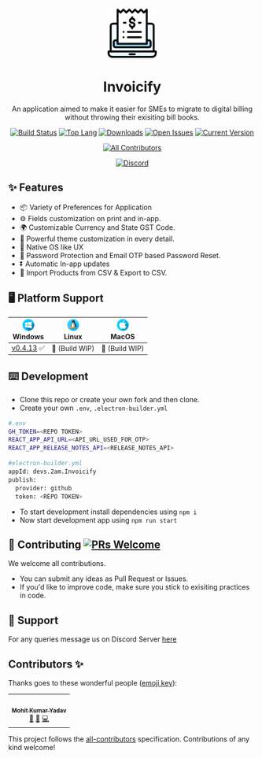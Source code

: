 <p align="center">
  <a href="https://invoicify.netlify.app">
    <img width="100" src="https://raw.githubusercontent.com/2AMDevs/cdn/main/icon.png">
  </a>
</p>

<h1 align="center">Invoicify</h1>

<div align="center">

An application aimed to make it easier for SMEs to migrate to digital billing without throwing their exisiting bill books.

[![Build Status](https://img.shields.io/github/checks-status/2AMDevs/invoicify-app/master?style=flat-square)](/)
[![Top Lang](https://img.shields.io/github/languages/top/2AMDevs/invoicify-app?style=flat-square)](/)
[![Downloads](https://img.shields.io/github/downloads/2AMDevs/invoicify-app/total?style=flat-square)](https://github.com/2AMDevs/invoicify-app/releases)
[![Open Issues](https://img.shields.io/github/issues-raw/2AMDevs/invoicify-app?style=flat-square)](https://github.com/2AMDevs/invoicify-app/issues)
[![Current Version](https://img.shields.io/github/package-json/v/2AMDevs/invoicify-app/master?style=flat-square)](/)
<!-- ALL-CONTRIBUTORS-BADGE:START - Do not remove or modify this section -->
[![All Contributors](https://img.shields.io/badge/all_contributors-1-orange.svg?style=flat-square)](#contributors-)
<!-- ALL-CONTRIBUTORS-BADGE:END -->

[![Discord](https://img.shields.io/badge/Discord-7289DA?style=for-the-badge&logo=discord&logoColor=white)](https://discord.gg/UgvYpNrHa6)
</div>

## ✨ Features

- 📦 Variety of Preferences for Application
- ⚙️ Fields customization on print and in-app.
- 🌍 Customizable Currency and State GST Code.
- 🎨 Powerful theme customization in every detail.
- 🌈 Native OS like UX
- 🔐 Password Protection and Email OTP based Password Reset.
- ⏬ Automatic In-app updates
- 🔀 Import Products from CSV & Export to CSV.

## 🖥 Platform Support

| <img src="https://raw.githubusercontent.com/2AMDevs/cdn/main/windows.png" alt="Windows" width="24px" height="24px" /><br/>Windows | <img src="https://raw.githubusercontent.com/2AMDevs/cdn/main/linux.png" alt="Linux" width="24px" height="24px" /><br/>Linux | <img src="https://raw.githubusercontent.com/2AMDevs/cdn/main/apple.png" alt="MacOS" width="24px" height="24px" /><br/>MacOS |
| --------------------------------------------------------------------------------------------------------------------------------- | --------------------------------------------------------------------------------------------------------------------------- | --------------------------------------------------------------------------------------------------------------------------- |
| [v0.4.13](https://github.com/2AMDevs/invoicify-app/releases/tag/v0.4.13) ✅                                                        | 🚧 (Build WIP)                                                                                                               | 🚧   (Build WIP)                                                                                                             |

## ⌨️ Development

- Clone this repo or create your own fork and then clone.
- Create your own `.env`, `.electron-builder.yml`

```bash
#.env
GH_TOKEN=<REPO TOKEN>
REACT_APP_API_URL=<API_URL_USED_FOR_OTP>
REACT_APP_RELEASE_NOTES_API=<RELEASE_NOTES_API>
```

```bash
#electron-builder.yml
appId: devs.2am.Invoicify
publish:
  provider: github
  token: <REPO TOKEN>
```

- To start development install dependencies using `npm i`
- Now start development app using `npm run start`

## 🤝 Contributing [![PRs Welcome](https://img.shields.io/badge/PRs-welcome-brightgreen.svg?style=flat-square)](https://github.com/2AMDevs/invoicify-app/compare)

We welcome all contributions.

- You can submit any ideas as Pull Request or Issues.
- If you'd like to improve code, make sure you stick to exisiting practices in code.

<!-- ## ❤️ Sponsors and Backers -->
<!-- You can sponsor 2AM Devs by emailing at  -->

## 💬 Support

For any queries message us on Discord Server [here](https://discord.gg/UgvYpNrHa6)

## Contributors ✨

Thanks goes to these wonderful people ([emoji key](https://allcontributors.org/docs/en/emoji-key)):

<!-- ALL-CONTRIBUTORS-LIST:START - Do not remove or modify this section -->
<!-- prettier-ignore-start -->
<!-- markdownlint-disable -->
<table>
  <tr>
    <td align="center"><a href="https://www.only4.dev/"><img src="https://avatars.githubusercontent.com/u/25580776?v=4?s=100" width="100px;" alt=""/><br /><sub><b>Mohit Kumar Yadav</b></sub></a><br /><a href="https://github.com/2AMDevs/invoicify-app/issues?q=author%3Amohitkyadav" title="Bug reports">🐛</a> <a href="#ideas-mohitkyadav" title="Ideas, Planning, & Feedback">🤔</a> <a href="https://github.com/2AMDevs/invoicify-app/commits?author=mohitkyadav" title="Code">💻</a></td>
  </tr>
</table>

<!-- markdownlint-restore -->
<!-- prettier-ignore-end -->

<!-- ALL-CONTRIBUTORS-LIST:END -->

This project follows the [all-contributors](https://github.com/all-contributors/all-contributors) specification. Contributions of any kind welcome!
